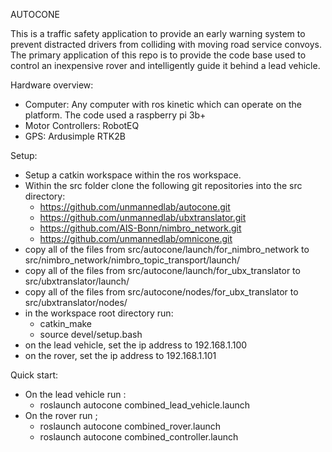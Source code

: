 AUTOCONE

This is a traffic safety application to provide an early warning system to prevent distracted drivers from colliding with moving road service convoys. The primary application of this repo is to provide the code base used to control an inexpensive rover and intelligently guide it behind a lead vehicle.

Hardware overview:
- Computer: Any computer with ros kinetic which can operate on the platform. The code used a raspberry pi 3b+
- Motor Controllers: RobotEQ
- GPS: Ardusimple RTK2B

Setup:
- Setup a catkin workspace within the ros workspace.
- Within the src folder clone the following git repositories into the src directory:
  * https://github.com/unmannedlab/autocone.git
  * https://github.com/unmannedlab/ubxtranslator.git
  * https://github.com/AIS-Bonn/nimbro_network.git
  * https://github.com/unmannedlab/omnicone.git
- copy all of the files from src/autocone/launch/for_nimbro_network to src/nimbro_network/nimbro_topic_transport/launch/
- copy all of the files from src/autocone/launch/for_ubx_translator to src/ubxtranslator/launch/
- copy all of the files from src/autocone/nodes/for_ubx_translator to src/ubxtranslator/nodes/
- in the workspace root directory run: 
  * catkin_make
  * source devel/setup.bash
- on the lead vehicle, set the ip address to 192.168.1.100
- on the rover, set the ip address to 192.168.1.101


Quick start:
- On the lead vehicle run : 
  * roslaunch autocone combined_lead_vehicle.launch
- On the rover run ;
  * roslaunch autocone combined_rover.launch
  * roslaunch autocone combined_controller.launch
